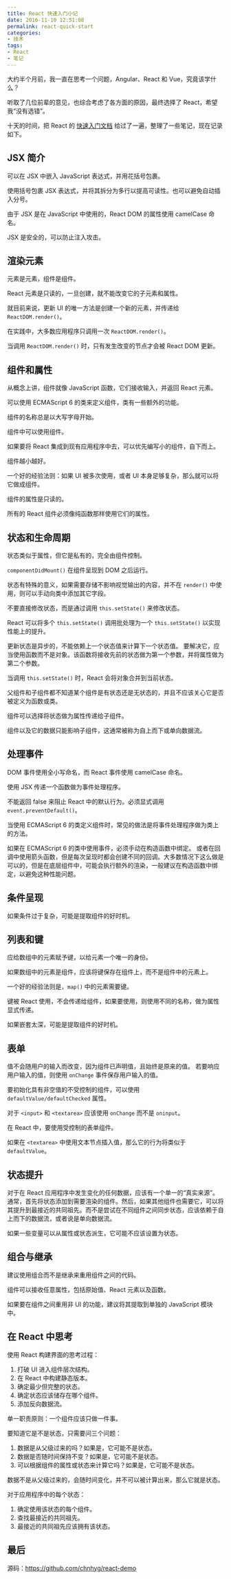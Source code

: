 ```yaml
---
title: React 快速入门小记
date: 2016-11-10 12:51:08
permalink: react-quick-start
categories:
- 技术
tags:
- React
- 笔记
---
```


大约半个月前，我一直在思考一个问题，Angular、React 和 Vue，究竟该学什么？

听取了几位前辈的意见，也综合考虑了各方面的原因，最终选择了 React，希望我“没有选错”。

十天的时间，把 React 的 [快速入门文档](https://facebook.github.io/react/docs/hello-world.html) 给过了一遍，整理了一些笔记，现在记录如下。

<!-- more -->

## JSX 简介

可以在 JSX 中嵌入 JavaScript 表达式，并用花括号包裹。

使用括号包裹 JSX 表达式，并将其拆分为多行以提高可读性。也可以避免自动插入分号。

由于 JSX 是在 JavaScript 中使用的，React DOM 的属性使用 camelCase 命名。

JSX 是安全的，可以防止注入攻击。

## 渲染元素

元素是元素，组件是组件。

React 元素是只读的，一旦创建，就不能改变它的子元素和属性。

就目前来说，更新 UI 的唯一方法是创建一个新的元素，并传递给 `ReactDOM.render()`。

在实践中，大多数应用程序只调用一次 `ReactDOM.render()`。

当调用 `ReactDOM.render()` 时，只有发生改变的节点才会被 React DOM 更新。

## 组件和属性

从概念上讲，组件就像 JavaScript 函数，它们接收输入，并返回 React 元素。

可以使用 ECMAScript 6 的类来定义组件，类有一些额外的功能。

组件的名称总是以大写字母开始。

组件中可以使用组件。

如果要将 React 集成到现有应用程序中去，可以优先编写小的组件，自下而上。

组件越小越好。

一个好的经验法则：如果 UI 被多次使用，或者 UI 本身足够复杂，那么就可以将它做成组件。

组件的属性是只读的。

所有的 React 组件必须像纯函数那样使用它们的属性。

## 状态和生命周期

状态类似于属性，但它是私有的，完全由组件控制。

`componentDidMount()` 在组件呈现到 DOM 之后运行。

状态有特殊的意义，如果需要存储不影响视觉输出的内容，并不在 `render()` 中使用，则可以手动向类中添加其它字段。

不要直接修改状态，而是通过调用 `this.setState()` 来修改状态。

React 可以将多个 `this.setState()` 调用批处理为一个 `this.setState()` 以实现性能上的提升。

更新状态是异步的，不能依赖上一个状态值来计算下一个状态值。
要解决它，应当使用函数而不是对象。该函数将接收先前的状态做为第一个参数，并将属性做为第二个参数。

当调用 `this.setState()` 时，React 会将对象合并到当前状态。

父组件和子组件都不知道某个组件是有状态还是无状态的，并且不应该关心它是否被定义为函数或类。

组件可以选择将状态做为属性传递给子组件。

组件以及它的数据只能影响子组件，这通常被称为自上而下或单向数据流。

## 处理事件

DOM 事件使用全小写命名，而 React 事件使用 camelCase 命名。

使用 JSX 传递一个函数做为事件处理程序。

不能返回 false 来阻止 React 中的默认行为。必须显式调用 `event.preventDefault()`。

当使用 ECMAScript 6 的类定义组件时，常见的做法是将事件处理程序做为类上的方法。

如果在 ECMAScript 6 的类中使用事件，必须手动在构造函数中绑定。
或者在回调中使用箭头函数，但是每次呈现时都会创建不同的回调。大多数情况下这么做是可以的，但是在底层组件中，可能会执行额外的渲染，一般建议在构造函数中绑定，以避免这种性能问题。

## 条件呈现

如果条件过于复杂，可能是提取组件的好时机。

## 列表和键

应给数组中的元素赋予键，以给元素一个唯一的身份。

如果数组中的元素是组件，应该将键保存在组件上，而不是组件中的元素上。

一个好的经验法则是，`map()` 中的元素需要键。

键被 React 使用，不会传递给组件，如果要使用，则使用不同的名称，做为属性显式传递。

如果嵌套太深，可能是提取组件的好时机。

## 表单

值不会随用户的输入而改变，因为组件已声明值，且始终是原来的值。
若要响应用户输入的值，则使用 `onChange` 事件保存用户输入的值。

要初始化具有非空值的不受控制的组件，可以使用 `defaultValue/defaultChecked` 属性。

对于 `<input>` 和 `<textarea>` 应该使用 `onChange` 而不是 `oninput`。

在 React 中，要使用受控制的表单组件。

如果在 `<textarea>` 中使用文本节点插入值，那么它的行为将类似于 `defaultValue`。

## 状态提升

对于在 React 应用程序中发生变化的任何数据，应该有一个单一的“真实来源”。通常，首先将状态添加到需要渲染的组件。然后，如果其他组件也需要它，可以将其提升到最接近的共同祖先。而不是尝试在不同组件之间同步状态，应该依赖于自上而下的数据流，或者说是单向数据流。

如果一些变量可以从属性或状态派生，它可能不应该设置为状态。

## 组合与继承

建议使用组合而不是继承来重用组件之间的代码。

组件可以接收任意属性，包括原始值、React 元素以及函数。

如果要在组件之间重用非 UI 的功能，建议将其提取到单独的 JavaScript 模块中。

## 在 React 中思考

使用 React 构建界面的思考过程：

1. 打破 UI 进入组件层次结构。
2. 在 React 中构建静态版本。
3. 确定最少但完整的状态。
4. 确定状态应该储存在哪个组件。
5. 添加反向数据流。

单一职责原则：一个组件应该只做一件事。

要知道它是不是状态，只需要问三个问题：

1. 数据是从父级过来的吗？如果是，它可能不是状态。
2. 数据是否随时间保持不变？如果是，它可能不是状态。
3. 可以根据组件的属性或状态来计算它吗？如果是，它可能不是状态。

数据不是从父级过来的，会随时间变化，并不可以被计算出来，那么它就是状态。

对于应用程序中的每个状态：

1. 确定使用该状态的每个组件。
2. 查找最接近的共同祖先。
3. 最接近的共同祖先应该拥有该状态。

## 最后

源码：https://github.com/chnhyg/react-demo

